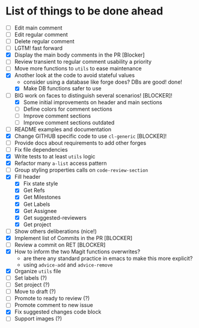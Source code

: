 # List of things to be done ahead


- [ ] Edit main comment
- [ ] Edit regular comment
- [ ] Delete regular comment
- [ ] LGTM! fast forward
- [x] Display the main body comments in the PR [Blocker]
- [ ] Review transient to regular comment usability a priority
- [ ] Move more functions to `utils` to ease maintenance
- [x] Another look at the code to avoid stateful values
  - consider using a database like forge does? DBs are good! done!
  - [x] Make DB functions safer to use
- [ ] BIG work on faces to distinguish several scenarios! [BLOCKER]!
  - [x] Some initial improvements on header and main sections
  - [ ] Define colors for comment sections
  - [ ] Improve comment sections
  - [ ] Improve comment sections outdated
- [ ] README examples and documentation
- [x] Change GITHUB specific code to use `cl-generic` [BLOCKER]!
- [ ] Provide docs about requirements to add other forges
- [ ] Fix file dependencies
- [x] Write tests to at least `utils` logic
- [x] Refactor many `a-list` access pattern
- [ ] Group styling properties calls on `code-review-section`
- [x] Fill header
  - [x] Fix state style
  - [x] Get Refs
  - [x] Get Milestones
  - [x] Get Labels
  - [x] Get Assignee
  - [x] Get suggested-reviewers
  - [x] Get project
- [ ] Show others deliberations (nice!)
- [x] Implement list of Commits in the PR [BLOCKER]
- [ ] Review a commit on RET [BLOCKER]
- [x] How to inform the two Magit functions overwrites?
  - are there any standard practice in emacs to make this more explicit?
  - using `advice-add` and `advice-remove`
- [x] Organize `utils` file
- [ ] Set labels (?)
- [ ] Set project (?)
- [ ] Move to draft (?)
- [ ] Promote to ready to review (?)
- [ ] Promote comment to new issue
- [x] Fix suggested changes code block
- [ ] Support images (?)
